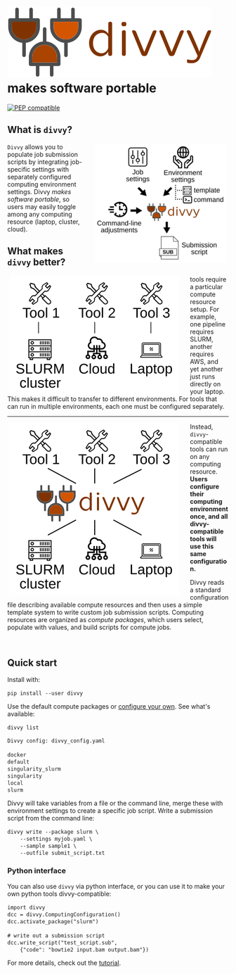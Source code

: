 # <img src="img/divvy_logo.svg" class="img-header"> makes software portable

[![PEP compatible](https://pepkit.github.io/img/PEP-compatible-green.svg)](http://pepkit.github.io)

## What is `divvy`?

<img src="img/divvy-merge.svg" style="float:right; padding-left: 25px; padding-right: 5px; width:300px">


`Divvy` allows you to populate job submission scripts by integrating job-specific settings with separately configured computing environment settings. Divvy *makes software portable*, so users may easily toggle among any computing resource (laptop, cluster, cloud). 

## What makes `divvy` better?

<img src="img/nodivvy.svg" style="float:left; padding-left: 5px; padding-right: 25px">


tools require a particular compute resource setup. For example, one pipeline requires SLURM, another requires AWS, and yet another just runs directly on your laptop. This makes it difficult to transfer to different environments. For tools that can run in multiple environments, each one must be configured separately.

<hr>

<img src="img/divvy-connect.svg" style="float:left; padding-left: 5px; padding-right: 25px">

Instead, `divvy`-compatible tools can run on any computing resource. **Users configure their computing environment once, and all divvy-compatible tools will use this same configuration.**

Divvy reads a standard configuration file describing available compute resources and then uses a simple template system to write custom job submission scripts. Computing resources are organized as *compute packages*, which users select, populate with values, and build scripts for compute jobs. 

<br clear="all"/>

## Quick start

Install with:

```{console}
pip install --user divvy
```

Use the default compute packages or [configure your own](configuration.md).  See what's available:

```{console}
divvy list
```

```{console}
Divvy config: divvy_config.yaml

docker
default
singularity_slurm
singularity
local
slurm
```


Divvy will take variables from a file or the command line, merge these with environment settings to create a specific job script. Write a submission script from the command line:

```{console}
divvy write --package slurm \
	--settings myjob.yaml \
	--sample sample1 \
	--outfile submit_script.txt
```

### Python interface

You can also use `divvy` via python interface, or you can use it to make your own python tools divvy-compatible:

```{python}
import divvy
dcc = divvy.ComputingConfiguration()
dcc.activate_package("slurm")

# write out a submission script
dcc.write_script("test_script.sub", 
	{"code": "bowtie2 input.bam output.bam"})
```

For more details, check out the [tutorial](tutorial).
